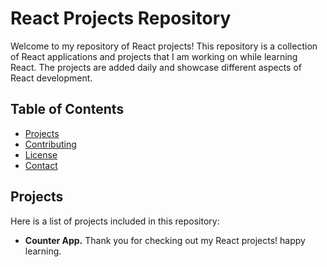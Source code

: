 # React Projects Repository

Welcome to my repository of React projects! This repository is a collection of React applications and projects that I am working on while learning React. The projects are added daily and showcase different aspects of React development.

## Table of Contents

- [Projects](#projects)
- [Contributing](#contributing)
- [License](#license)
- [Contact](#contact)

## Projects

Here is a list of projects included in this repository:

- **Counter App.**
Thank you for checking out my React projects!
happy learning.
